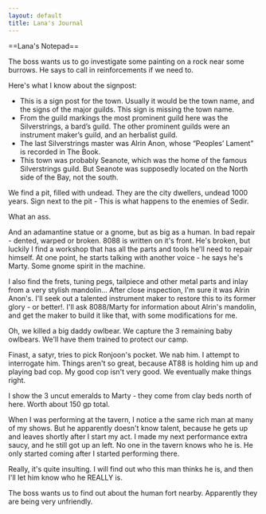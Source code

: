 ```yaml
---
layout: default
title: Lana's Journal
---
```


==Lana's Notepad== 

The boss wants us to go investigate some painting on a rock near some burrows. He says to call in reinforcements if we need to.

Here's what I know about the signpost:

* This is a sign post for the town. Usually it would be the town name, and the signs of the major guilds. This sign is missing the town name.
* From the guild markings the most prominent guild here was the Silverstrings, a bard’s guild. The other prominent guilds were an instrument maker’s guild, and an herbalist guild.
* The last Silverstrings master was Alrin Anon, whose “Peoples’ Lament” is recorded in The Book.
* This town was probably Seanote, which was the home of the famous Silverstrings guild. But Seanote was supposedly located on the North side of the Bay, not the south.

We find a pit, filled with undead. They are the city dwellers, undead 1000 years. Sign next to the pit - This is what happens to the enemies of Sedir.

What an ass.

And an adamantine statue or a gnome, but as big as a human. In bad repair - dented, warped or broken. 8088 is written on it's front. He's broken, but luckily I find a workshop that has all the parts and tools he'll need to repair himself. At one point, he starts talking with another voice - he says he's Marty. Some gnome spirit in the machine.

I also find the frets, tuning pegs, tailpiece and other metal parts and inlay from a very stylish mandolin... After close inspection, I'm sure it was Alrin Anon's. I'll seek out a talented instrument maker to restore this to its former glory - or better!. I'll ask 8088/Marty for information about Alrin's mandolin, and get the maker to build it like that, with some modifications for me.

Oh, we killed a big daddy owlbear. We capture the 3 remaining baby owlbears. We'll have them trained to protect our camp.

Finast, a satyr, tries to pick Ronjoon's pocket. We nab him. I attempt to interrogate him. Things aren't so great, because AT88 is holding him up and playing bad cop. My good cop isn't very good. We eventually make things right.

I show the 3 uncut emeralds to Marty - they come from clay beds north of here. Worth about 150 gp total.

When I was performing at the tavern, I notice a the same rich man at many of my shows. But he apparently doesn't know talent, because he gets up and leaves shortly after I start my act. I made my next performance extra saucy, and he still got up an left. No one in the tavern knows who he is. He only started coming after I started performing there.

Really, it's quite insulting. I will find out who this man thinks he is, and then I'll let him know who he REALLY is.

The boss wants us to find out about the human fort nearby. Apparently they are being very unfriendly. 